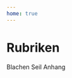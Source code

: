 ```yaml
---
home: true
---
```


# Rubriken
<Chapter link="/blachen" image="/blachen.svg">Blachen</Chapter>
<Chapter link="/seil" image="/seil.svg">Seil</Chapter>
<Chapter link="/anhang" image="/anhang.svg">Anhang</Chapter>
